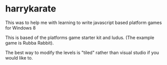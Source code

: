 harrykarate
===========

This was to help me with learning to write javascript based platform games for Windows 8

This is based of the platforms game starter kit and ludus. (The example game is Rubba Rabbit).

The best way to modify the levels is "tiled" rather than visual studio if you would like to. 
